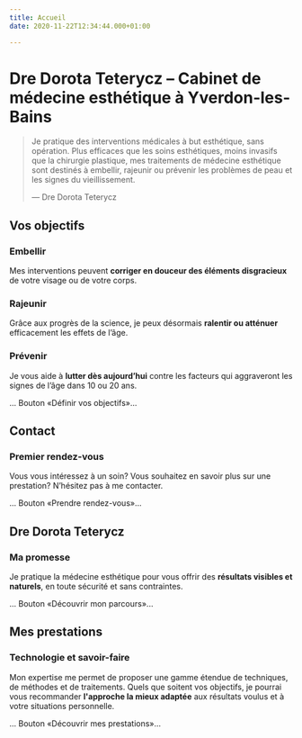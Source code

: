 ```yaml
---
title: Accueil
date: 2020-11-22T12:34:44.000+01:00

---
```

# Dre Dorota Teterycz – Cabinet de médecine esthétique à Yverdon-les-Bains

> Je pratique des interventions médicales à but esthétique, sans opération. Plus efficaces que les soins esthétiques, moins invasifs que la chirurgie plastique, mes traitements de médecine esthétique sont destinés à embellir, rajeunir ou prévenir les problèmes de peau et les signes du vieillissement.
>
> — Dre Dorota Teterycz

## Vos objectifs

### Embellir

Mes interventions peuvent **corriger en douceur des éléments disgracieux** de votre visage ou de votre corps.

### Rajeunir

Grâce aux progrès de la science, je peux désormais **ralentir ou atténuer** efficacement les effets de l’âge.

### Prévenir

Je vous aide à **lutter dès aujourd’hui** contre les facteurs qui aggraveront les signes de l’âge dans 10 ou 20 ans.

... Bouton «Définir vos objectifs»...

## Contact

### Premier rendez-vous

Vous vous intéressez à un soin? Vous souhaitez en savoir plus sur une prestation? N’hésitez pas à me contacter.

... Bouton «Prendre rendez-vous»...

## Dre Dorota Teterycz

### Ma promesse

Je pratique la médecine esthétique pour vous offrir des **résultats visibles et naturels**, en toute sécurité et sans contraintes.

... Bouton «Découvrir mon parcours»...

## Mes prestations

### Technologie et savoir-faire

Mon expertise me permet de proposer une gamme étendue de techniques, de méthodes et de traitements. Quels que soitent vos objectifs, je pourrai vous recommander **l'approche la mieux adaptée** aux résultats voulus et à votre situations personnelle.

... Bouton «Découvrir mes prestations»... 